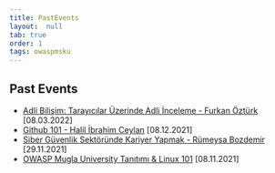 ```yaml
---
title: PastEvents
layout:  null
tab: true
order: 1
tags: owaspmsku
---
```


## Past Events

- [Adli Bilişim: Tarayıcılar Üzerinde Adli İnceleme - Furkan Öztürk](https://www.meetup.com/owasp-mugla-university-student-chapter/events/284402900/) [08.03.2022]
- [Github 101 - Halil İbrahim Ceylan](https://www.meetup.com/tr-TR/owasp-mugla-university-student-chapter/events/282528273/) [08.12.2021]
- [Siber Güvenlik Sektöründe Kariyer Yapmak - Rümeysa Bozdemir](https://www.meetup.com/owasp-mugla-university-student-chapter/events/282325474/) [29.11.2021]
- [OWASP Mugla University Tanıtımı & Linux 101](https://www.meetup.com/owasp-mugla-university-student-chapter/events/281867151/) [08.11.2021]
